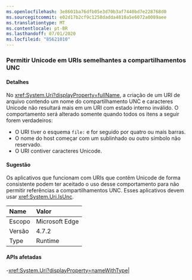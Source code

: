 ```yaml
---
ms.openlocfilehash: 3e8601ba76dfb05e3d70b3af7440bd7e228768d0
ms.sourcegitcommit: e02d17b2cf9c1258dadda4810a5e6072a0089aee
ms.translationtype: MT
ms.contentlocale: pt-BR
ms.lasthandoff: 07/01/2020
ms.locfileid: "85621010"
---
```

### <a name="allow-unicode-in-uris-that-resemble-unc-shares"></a>Permitir Unicode em URIs semelhantes a compartilhamentos UNC

#### <a name="details"></a>Detalhes

No <xref:System.Uri?displayProperty=fullName>, a criação de um URI de arquivo contendo um nome do compartilhamento UNC e caracteres Unicode não resultará mais em um URI com estado interno inválido. O comportamento será alterado somente quando todos os itens a seguir forem verdadeiros:<ul><li>O URI tiver o esquema <code>file:</code> e for seguido por quatro ou mais barras.</li><li>O nome do host começar com um sublinhado ou outro símbolo não reservado.</li><li>O URI contiver caracteres Unicode.</li></ul>

#### <a name="suggestion"></a>Sugestão

Os aplicativos que funcionam com URIs que contêm Unicode de forma consistente podem ter aceitado o uso desse comportamento para não permitir referências a compartilhamentos UNC. Esses aplicativos devem usar <xref:System.Uri.IsUnc>.

| Name    | Valor       |
|:--------|:------------|
| Escopo   |Microsoft Edge|
|Versão|4.7.2|
|Type|Runtime

#### <a name="affected-apis"></a>APIs afetadas

-<xref:System.Uri?displayProperty=nameWithType></li></ul>|
